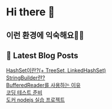 # Hi there 👋

## 이런 환경에 익숙해요✍🏼

## 📕 Latest Blog Posts

<a href=https://jhyngu.tistory.com/150>HashSet이란?(+ TreeSet, LinkedHashSet)</a></br><a href=https://jhyngu.tistory.com/149>StringBuilder란?</a></br><a href=https://jhyngu.tistory.com/148>BufferedReader를 사용하는 이유</a></br><a href=https://jhyngu.tistory.com/147>코딩 테스트 준비</a></br><a href=https://jhyngu.tistory.com/146>도커 nodejs 실습 프로젝트</a></br>